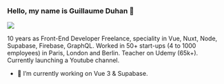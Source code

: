 ### Hello, my name is Guillaume Duhan 👋

<img src="https://guillaumeduhan.com/banner2.png" />

10 years as Front-End Developer Freelance, speciality in Vue, Nuxt, Node, Supabase, Firebase, GraphQL. Worked in 50+ start-ups (4 to 1000 employees) in Paris, London and Berlin. Teacher on Udemy (65k+). Currently launching a Youtube channel. 

- 🔭 I’m currently working on Vue 3 & Supabase.

<!--
## Tech stack

![JavaScript](https://img.shields.io/badge/JavaScript-F7DF1E?style=for-the-badge&logo=javascript&logoColor=black)
![TypeScript](https://img.shields.io/badge/TypeScript-007ACC?style=for-the-badge&logo=typescript&logoColor=white)
![Docker](https://img.shields.io/badge/docker%20-%230db7ed.svg?&style=for-the-badge&logo=docker&logoColor=white)
-->

<!--
**guillaumeduhan/guillaumeduhan** is a ✨ _special_ ✨ repository because its `README.md` (this file) appears on your GitHub profile.

Here are some ideas to get you started:

- 🔭 I’m currently working on ...
- 🌱 I’m currently learning ...
- 👯 I’m looking to collaborate on ...
- 🤔 I’m looking for help with ...
- 💬 Ask me about ...
- 📫 How to reach me: ...
- 😄 Pronouns: ...
- ⚡ Fun fact: ...
-->
